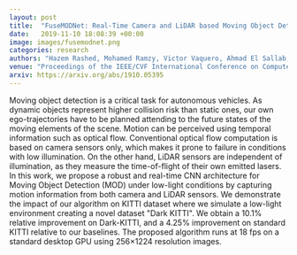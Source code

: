```yaml
---
layout: post
title:  "FuseMODNet: Real-Time Camera and LiDAR based Moving Object Detection for robust low-light Autonomous Driving"
date:   2019-11-10 18:08:39 +00:00
image: images/fusemodnet.png
categories: research
authors: "Hazem Rashed, Mohamed Ramzy, Victor Vaquero, Ahmad El Sallab, Ganesh Sistu, Senthil Yogamani"
venue: "Proceedings of the IEEE/CVF International Conference on Computer Vision Workshops"
arxiv: https://arxiv.org/abs/1910.05395
---
```


Moving object detection is a critical task for autonomous vehicles. As dynamic objects represent higher collision risk than static ones, our own ego-trajectories have to be planned attending to the future states of the moving elements of the scene. Motion can be perceived using temporal information such as optical flow. Conventional optical flow computation is based on camera sensors only, which makes it prone to failure in conditions with low illumination. On the other hand, LiDAR sensors are independent of illumination, as they measure the time-of-flight of their own emitted lasers. In this work, we propose a robust and real-time CNN architecture for Moving Object Detection (MOD) under low-light conditions by capturing motion information from both camera and LiDAR sensors. We demonstrate the impact of our algorithm on KITTI dataset where we simulate a low-light environment creating a novel dataset "Dark KITTI". We obtain a 10.1% relative improvement on Dark-KITTI, and a 4.25% improvement on standard KITTI relative to our baselines. The proposed algorithm runs at 18 fps on a standard desktop GPU using 256×1224 resolution images.